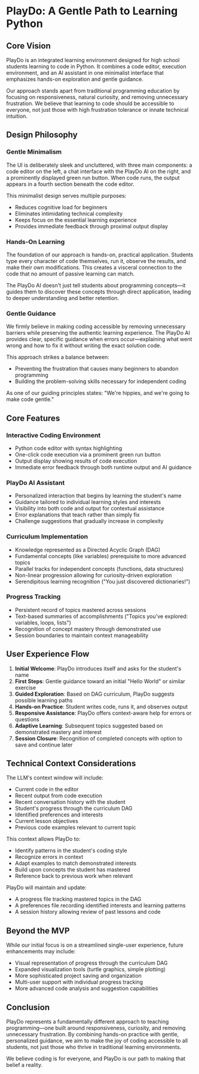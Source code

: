 # PlayDo: A Gentle Path to Learning Python

## Core Vision

PlayDo is an integrated learning environment designed for high school students learning to code in Python. It combines a code editor, execution environment, and an AI assistant in one minimalist interface that emphasizes hands-on exploration and gentle guidance.

Our approach stands apart from traditional programming education by focusing on responsiveness, natural curiosity, and removing unnecessary frustration. We believe that learning to code should be accessible to everyone, not just those with high frustration tolerance or innate technical intuition.

## Design Philosophy

### Gentle Minimalism

The UI is deliberately sleek and uncluttered, with three main components: a code editor on the left, a chat interface with the PlayDo AI on the right, and a prominently displayed green run button. When code runs, the output appears in a fourth section beneath the code editor.

This minimalist design serves multiple purposes:
- Reduces cognitive load for beginners
- Eliminates intimidating technical complexity
- Keeps focus on the essential learning experience
- Provides immediate feedback through proximal output display

### Hands-On Learning

The foundation of our approach is hands-on, practical application. Students type every character of code themselves, run it, observe the results, and make their own modifications. This creates a visceral connection to the code that no amount of passive learning can match.

The PlayDo AI doesn't just tell students about programming concepts—it guides them to discover these concepts through direct application, leading to deeper understanding and better retention.

### Gentle Guidance

We firmly believe in making coding accessible by removing unnecessary barriers while preserving the authentic learning experience. The PlayDo AI provides clear, specific guidance when errors occur—explaining what went wrong and how to fix it without writing the exact solution code.

This approach strikes a balance between:
- Preventing the frustration that causes many beginners to abandon programming
- Building the problem-solving skills necessary for independent coding

As one of our guiding principles states: "We're hippies, and we're going to make code gentle."

## Core Features

### Interactive Coding Environment

- Python code editor with syntax highlighting
- One-click code execution via a prominent green run button
- Output display showing results of code execution
- Immediate error feedback through both runtime output and AI guidance

### PlayDo AI Assistant

- Personalized interaction that begins by learning the student's name
- Guidance tailored to individual learning styles and interests
- Visibility into both code and output for contextual assistance
- Error explanations that teach rather than simply fix
- Challenge suggestions that gradually increase in complexity

### Curriculum Implementation

- Knowledge represented as a Directed Acyclic Graph (DAG)
- Fundamental concepts (like variables) prerequisite to more advanced topics
- Parallel tracks for independent concepts (functions, data structures)
- Non-linear progression allowing for curiosity-driven exploration
- Serendipitous learning recognition ("You just discovered dictionaries!")

### Progress Tracking

- Persistent record of topics mastered across sessions
- Text-based summaries of accomplishments ("Topics you've explored: variables, loops, lists")
- Recognition of concept mastery through demonstrated use
- Session boundaries to maintain context manageability

## User Experience Flow

1. **Initial Welcome**: PlayDo introduces itself and asks for the student's name
2. **First Steps**: Gentle guidance toward an initial "Hello World" or similar exercise
3. **Guided Exploration**: Based on DAG curriculum, PlayDo suggests possible learning paths
4. **Hands-on Practice**: Student writes code, runs it, and observes output
5. **Responsive Assistance**: PlayDo offers context-aware help for errors or questions
6. **Adaptive Learning**: Subsequent topics suggested based on demonstrated mastery and interest
7. **Session Closure**: Recognition of completed concepts with option to save and continue later

## Technical Context Considerations

The LLM's context window will include:
- Current code in the editor
- Recent output from code execution
- Recent conversation history with the student
- Student's progress through the curriculum DAG
- Identified preferences and interests
- Current lesson objectives
- Previous code examples relevant to current topic

This context allows PlayDo to:
- Identify patterns in the student's coding style
- Recognize errors in context
- Adapt examples to match demonstrated interests
- Build upon concepts the student has mastered
- Reference back to previous work when relevant

PlayDo will maintain and update:
- A progress file tracking mastered topics in the DAG
- A preferences file recording identified interests and learning patterns
- A session history allowing review of past lessons and code

## Beyond the MVP

While our initial focus is on a streamlined single-user experience, future enhancements may include:
- Visual representation of progress through the curriculum DAG
- Expanded visualization tools (turtle graphics, simple plotting)
- More sophisticated project saving and organization
- Multi-user support with individual progress tracking
- More advanced code analysis and suggestion capabilities

## Conclusion

PlayDo represents a fundamentally different approach to teaching programming—one built around responsiveness, curiosity, and removing unnecessary frustration. By combining hands-on practice with gentle, personalized guidance, we aim to make the joy of coding accessible to all students, not just those who thrive in traditional learning environments.

We believe coding is for everyone, and PlayDo is our path to making that belief a reality.
